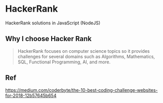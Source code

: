 # HackerRank
HackerRank solutions in JavaScript (NodeJS)

## Why I choose Hacker Rank

> HackerRank focuses on computer science topics so it provides challenges for several domains such as Algorithms, Mathematics, SQL, Functional Programming, AI, and more. 

## Ref

https://medium.com/coderbyte/the-10-best-coding-challenge-websites-for-2018-12b57645b654

